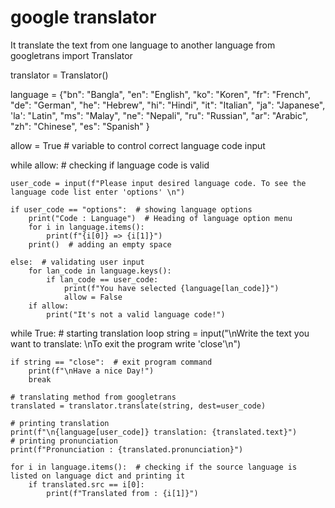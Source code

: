 # google translator
 It translate the text from one language to another language
 from googletrans import Translator

translator = Translator()

language = {"bn": "Bangla",
            "en": "English",
            "ko": "Koren",
            "fr": "French",
            "de": "German",
            "he": "Hebrew",
            "hi": "Hindi",
            "it": "Italian",
            "ja": "Japanese",
            'la': "Latin",
            "ms": "Malay",
            "ne": "Nepali",
            "ru": "Russian",
            "ar": "Arabic",
            "zh": "Chinese",
            "es": "Spanish"
            }

allow = True  # variable to control correct language code input

while allow:  # checking if language code is valid

    user_code = input(f"Please input desired language code. To see the language code list enter 'options' \n")

    if user_code == "options":  # showing language options
        print("Code : Language")  # Heading of language option menu
        for i in language.items():
            print(f"{i[0]} => {i[1]}")
        print()  # adding an empty space

    else:  # validating user input
        for lan_code in language.keys():
            if lan_code == user_code:
                print(f"You have selected {language[lan_code]}")
                allow = False
        if allow:
            print("It's not a valid language code!")

while True:  # starting translation loop
    string = input("\nWrite the text you want to translate: \nTo exit the program write 'close'\n")

    if string == "close":  # exit program command
        print(f"\nHave a nice Day!")
        break

    # translating method from googletrans
    translated = translator.translate(string, dest=user_code)

    # printing translation
    print(f"\n{language[user_code]} translation: {translated.text}")
    # printing pronunciation
    print(f"Pronunciation : {translated.pronunciation}")

    for i in language.items():  # checking if the source language is listed on language dict and printing it
        if translated.src == i[0]:
            print(f"Translated from : {i[1]}")



